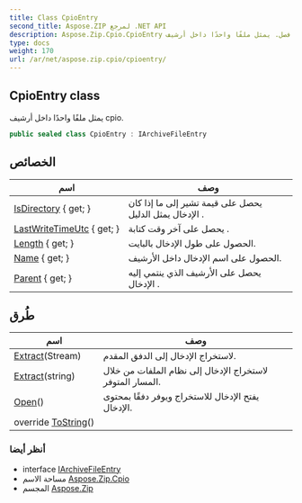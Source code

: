 ```yaml
---
title: Class CpioEntry
second_title: Aspose.ZIP لمرجع .NET API
description: Aspose.Zip.Cpio.CpioEntry فصل. يمثل ملفًا واحدًا داخل أرشيف cpio.
type: docs
weight: 170
url: /ar/net/aspose.zip.cpio/cpioentry/
---
```

## CpioEntry class

يمثل ملفًا واحدًا داخل أرشيف cpio.

```csharp
public sealed class CpioEntry : IArchiveFileEntry
```

## الخصائص

| اسم | وصف |
| --- | --- |
| [IsDirectory](../../aspose.zip.cpio/cpioentry/isdirectory/) { get; } | يحصل على قيمة تشير إلى ما إذا كان الإدخال يمثل الدليل . |
| [LastWriteTimeUtc](../../aspose.zip.cpio/cpioentry/lastwritetimeutc/) { get; } | يحصل على آخر وقت كتابة . |
| [Length](../../aspose.zip.cpio/cpioentry/length/) { get; } | الحصول على طول الإدخال بالبايت. |
| [Name](../../aspose.zip.cpio/cpioentry/name/) { get; } | الحصول على اسم الإدخال داخل الأرشيف. |
| [Parent](../../aspose.zip.cpio/cpioentry/parent/) { get; } | يحصل على الأرشيف الذي ينتمي إليه الإدخال . |

## طُرق

| اسم | وصف |
| --- | --- |
| [Extract](../../aspose.zip.cpio/cpioentry/extract/#extract_1)(Stream) | لاستخراج الإدخال إلى الدفق المقدم. |
| [Extract](../../aspose.zip.cpio/cpioentry/extract/#extract)(string) | لاستخراج الإدخال إلى نظام الملفات من خلال المسار المتوفر. |
| [Open](../../aspose.zip.cpio/cpioentry/open/)() | يفتح الإدخال للاستخراج ويوفر دفقًا بمحتوى الإدخال. |
| override [ToString](../../aspose.zip.cpio/cpioentry/tostring/)() |  |

### أنظر أيضا

* interface [IArchiveFileEntry](../../aspose.zip/iarchivefileentry/)
* مساحة الاسم [Aspose.Zip.Cpio](../../aspose.zip.cpio/)
* المجسم [Aspose.Zip](../../)


